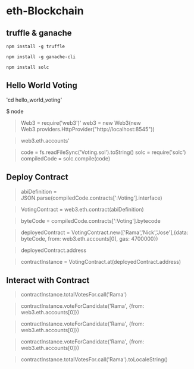 # eth-Blockchain

## truffle & ganache
`npm install -g truffle`

`npm install -g ganache-cli`

`npm install solc`

## Hello World Voting
'cd hello_world_voting'

$ node

> Web3 = require('web3')'
> web3 = new Web3(new Web3.providers.HttpProvider("http://localhost:8545"))

> web3.eth.accounts'

> code = fs.readFileSync('Voting.sol').toString()
> solc = require('solc')
> compiledCode = solc.compile(code)

## Deploy Contract

> abiDefinition = JSON.parse(compiledCode.contracts[':Voting'].interface)

> VotingContract = web3.eth.contract(abiDefinition)

> byteCode = compiledCode.contracts[':Voting'].bytecode

> deployedContract = VotingContract.new(['Rama','Nick','Jose'],{data: byteCode, from: web3.eth.accounts[0], gas: 4700000})

> deployedContract.address

> contractInstance = VotingContract.at(deployedContract.address)

## Interact with Contract

> contractInstance.totalVotesFor.call('Rama')

> contractInstance.voteForCandidate('Rama', {from: web3.eth.accounts[0]})

> contractInstance.voteForCandidate('Rama', {from: web3.eth.accounts[0]})

> contractInstance.voteForCandidate('Rama', {from: web3.eth.accounts[0]})

> contractInstance.totalVotesFor.call('Rama').toLocaleString()


